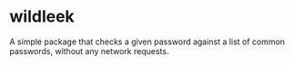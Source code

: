 # wildleek
A simple package that checks a given password against a list of common passwords, without any network requests.
